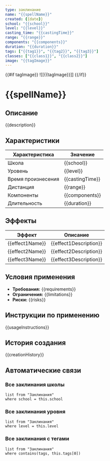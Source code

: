 ```yaml
---
type: заклинание
name: "{{spellName}}"
created: {{date}}
school: "{{school}}"
level: "{{level}}"
casting_time: "{{castingTime}}"
range: "{{range}}"
components: "{{components}}"
duration: "{{duration}}"
tags: ["{{tag1}}", "{{tag2}}", "{{tag3}}"]
classes: ["{{class1}}", "{{class2}}"]
image: "{{tagImage}}"
---
```


{{#if tagImage}}
![[{{tagImage}}]]
{{/if}}

# {{spellName}}

## Описание
{{description}}

## Характеристики
| Характеристика      | Значение         |
|---------------------|-----------------|
| Школа              | {{school}}       |
| Уровень            | {{level}}        |
| Время произнесения | {{castingTime}}  |
| Дистанция          | {{range}}        |
| Компоненты         | {{components}}   |
| Длительность       | {{duration}}     |

## Эффекты
| Эффект         | Описание                |
|----------------|------------------------|
| {{effect1Name}} | {{effect1Description}} |
| {{effect2Name}} | {{effect2Description}} |
| {{effect3Name}} | {{effect3Description}} |

## Условия применения
- **Требования:** {{requirements}}
- **Ограничения:** {{limitations}}
- **Риски:** {{risks}}

## Инструкции по применению
{{usageInstructions}}

## История создания
{{creationHistory}}

## Автоматические связи

### Все заклинания школы
```dataview
list from "Заклинания"
where school = this.school
```

### Все заклинания уровня
```dataview
list from "Заклинания"
where level = this.level
```

### Все заклинания с тегами
```dataview
list from "Заклинания"
where contains(tags, this.tags[0])
```
